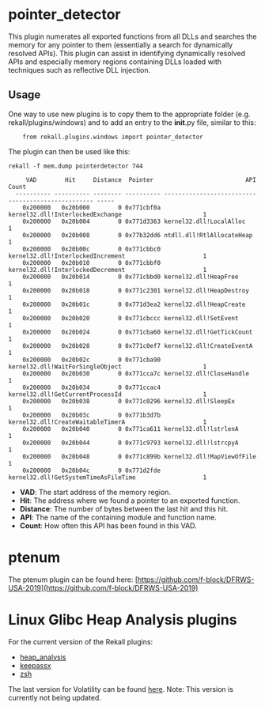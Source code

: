 # pointer_detector

This plugin numerates all exported functions from all DLLs and searches the memory for any pointer to them (essentially a search for dynamically resolved APIs). This plugin can assist in identifying dynamically resolved APIs and especially memory regions containing DLLs loaded with techniques such as reflective DLL injection.

## Usage

One way to use new plugins is to copy them to the appropriate folder (e.g. rekall/plugins/windows) and to add an entry to the __init__.py file, similar to this:
```
    from rekall.plugins.windows import pointer_detector
```

The plugin can then be used like this:

```
rekall -f mem.dump pointerdetector 744

     VAD        Hit     Distance  Pointer                          API                         Count
  ---------- ---------- -------- ---------- -------------------------------------------------- -----
    0x200000   0x20b000        0 0x771cbf0a kernel32.dll!InterlockedExchange                       1
    0x200000   0x20b004        0 0x771d3363 kernel32.dll!LocalAlloc                                1
    0x200000   0x20b008        0 0x77b32dd6 ntdll.dll!RtlAllocateHeap                              1
    0x200000   0x20b00c        0 0x771cbbc0 kernel32.dll!InterlockedIncrement                      1
    0x200000   0x20b010        0 0x771cbbf0 kernel32.dll!InterlockedDecrement                      1
    0x200000   0x20b014        0 0x771cbbd0 kernel32.dll!HeapFree                                  1
    0x200000   0x20b018        0 0x771c2301 kernel32.dll!HeapDestroy                               1
    0x200000   0x20b01c        0 0x771d3ea2 kernel32.dll!HeapCreate                                1
    0x200000   0x20b020        0 0x771cbccc kernel32.dll!SetEvent                                  1
    0x200000   0x20b024        0 0x771cba60 kernel32.dll!GetTickCount                              1
    0x200000   0x20b028        0 0x771c0ef7 kernel32.dll!CreateEventA                              1
    0x200000   0x20b02c        0 0x771cba90 kernel32.dll!WaitForSingleObject                       1
    0x200000   0x20b030        0 0x771cca7c kernel32.dll!CloseHandle                               1
    0x200000   0x20b034        0 0x771ccac4 kernel32.dll!GetCurrentProcessId                       1
    0x200000   0x20b038        0 0x771c0296 kernel32.dll!SleepEx                                   1
    0x200000   0x20b03c        0 0x771b3d7b kernel32.dll!CreateWaitableTimerA                      1
    0x200000   0x20b040        0 0x771ca611 kernel32.dll!lstrlenA                                  1
    0x200000   0x20b044        0 0x771c9793 kernel32.dll!lstrcpyA                                  1
    0x200000   0x20b048        0 0x771c899b kernel32.dll!MapViewOfFile                             1
    0x200000   0x20b04c        0 0x771d2fde kernel32.dll!GetSystemTimeAsFileTime                   1
```

- **VAD**: The start address of the memory region.
- **Hit**: The address where we found a pointer to an exported function.
- **Distance**: The number of bytes between the last hit and this hit.
- **API**: The name of the containing module and function name.
- **Count**: How often this API has been found in this VAD.


# ptenum
The ptenum plugin can be found here: [https://github.com/f-block/DFRWS-USA-2019](https://github.com/f-block/DFRWS-USA-2019)

# Linux Glibc Heap Analysis plugins

For the current version of the Rekall plugins:
- [heap_analysis](https://github.com/google/rekall/blob/master/rekall-core/rekall/plugins/linux/heap_analysis.py)
- [keepassx](https://github.com/google/rekall/blob/master/rekall-core/rekall/plugins/linux/keepassx.py)
- [zsh](https://github.com/google/rekall/blob/master/rekall-core/rekall/plugins/linux/zsh.py)

The last version for Volatility can be found [here](https://github.com/volatilityfoundation/community/tree/master/FrankBlock). Note: This version is currently not being updated.

